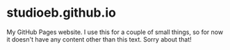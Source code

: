 # studioeb.github.io
My GitHub Pages website.
I use this for a couple of small things, so for now it doesn't have any content other than this text. Sorry about that!
